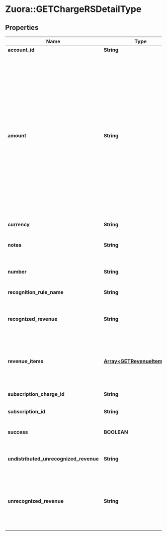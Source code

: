 # Zuora::GETChargeRSDetailType

## Properties
Name | Type | Description | Notes
------------ | ------------- | ------------- | -------------
**account_id** | **String** | An account ID.  | [optional] 
**amount** | **String** | The revenue schedule amount, which is the sum of all revenue items. This field cannot be null and must be formatted based on the currency, such as *JPY 30* or USD *30.15*. Test out the currency to ensure you are using the proper formatting otherwise, the response will fail and this error message is returned:  *\&quot;Allocation amount with wrong decimal places.\&quot;*  | [optional] 
**currency** | **String** | The type of currency used.   | [optional] 
**notes** | **String** | Additional information about this record.  | [optional] 
**number** | **String** | The charge revenue summary number.  | [optional] 
**recognition_rule_name** | **String** | The name of the recognition rule.  | [optional] 
**recognized_revenue** | **String** | The revenue that was distributed in a closed accounting period.  | [optional] 
**revenue_items** | [**Array&lt;GETRevenueItemType&gt;**](GETRevenueItemType.md) | Revenue items are listed in ascending order by the accounting period start date.  | [optional] 
**subscription_charge_id** | **String** | The original subscription charge ID.  | [optional] 
**subscription_id** | **String** | The original subscription ID.  | [optional] 
**success** | **BOOLEAN** | Returns &#x60;true&#x60; if the request was processed successfully.  | [optional] 
**undistributed_unrecognized_revenue** | **String** | Revenue in the open-ended accounting period.  | [optional] 
**unrecognized_revenue** | **String** | Revenue distributed in all open accounting periods, which includes the open-ended accounting period.  | [optional] 


